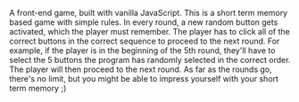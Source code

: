 

A front-end game, built with vanilla JavaScript. 
This is a short term memory based game with simple rules.
In every round, a new random button gets activated, which the player must remember. 
The player has to click all of the correct buttons in the correct sequence to proceed to the next round. 
For example, if the player is in the beginning of the 5th round, they'll have to select the 5 buttons the program has
randomly selected in the correct order. The player will then proceed to the next round.
As far as the rounds go, there's no limit, but you might be able to impress yourself with your short term memory ;)

